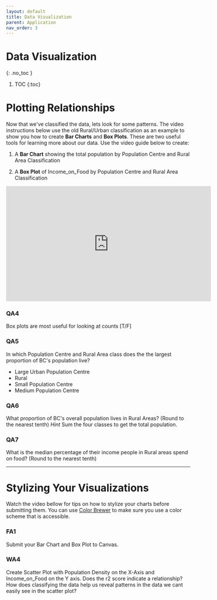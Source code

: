 ```yaml
---
layout: default
title: Data Visualization
parent: Application
nav_order: 3
---
```


# Data Visualization
{: .no_toc }

1. TOC
{:toc}

# Plotting Relationships

Now that we've classified the data, lets look for some patterns.  The video instructions below use the old Rural/Urban classification as an example to show you how to create **Bar Charts** and **Box Plots**.  These are two useful tools for learning more about our data.  Use the video guide below to create:

1) A **Bar Chart** showing the total population by Population Centre and Rural Area Classification

2) A **Box Plot** of Income_on_Food by Population Centre and Rural Area Classification

<iframe width="560" height="315" src="https://www.youtube.com/embed/PPaDjj07tRA" title="YouTube video player" frameborder="0" allow="accelerometer; autoplay; clipboard-write; encrypted-media; gyroscope; picture-in-picture" allowfullscreen></iframe>

### QA4

Box plots are most useful for looking at counts [T/F]

### QA5

In which Population Centre and Rural Area class does the the largest proportion of BC's population live?

- Large Urban Population Centre
- Rural
- Small Population Centre
- Medium Population Centre

### QA6

What proportion of BC's overall population lives in Rural Areas?   (Round to the nearest tenth)  *Hint* Sum the four classes to get the total population.


### QA7

What is the median percentage of their income people in Rural areas spend on food?  (Round to the nearest tenth)


---

# Stylizing Your Visualizations

Watch the video bellow for tips on how to stylize your charts before submitting them.  You can use [Color Brewer](https://colorbrewer2.org/#type=qualitative&scheme=Paired&n=3) to make sure you use a color scheme that is accessible.

### FA1

Submit your Bar Chart and Box Plot to Canvas.

### WA4

Create Scatter Plot with Population Density on the X-Axis and Income_on_Food on the Y axis.  Does the r2 score indicate a relationship?  How does classifying the data help us reveal patterns in the data we cant easily see in the scatter plot?


